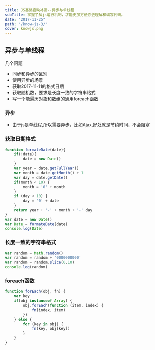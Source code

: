 ```yaml
---
title: JS基础查缺补漏--异步与单线程
subTitle: 掌握了解js运行机制，才能更加方便你去理解和编写代码。
date: "2017-11-25"
path: "/know-js-3/"
cover: knowjs.png
---
```


## 异步与单线程
几个问题
- 同步和异步的区别
- 使用异步的场景
- 获取2017-11-11的格式日期
- 获取随机数，要求是长度一致的字符串格式
- 写一个能遍历对象和数组的通用foreach函数
### 异步
- 由于js是单线程,所以需要异步，比如Ajax,好处就是节约时间，不会阻塞
### 获取日期格式
```js
function formateDate(date){
    if(!date){
        date = new Date()
    }
    var year = date.getFullYear()
    var month = date.getMonth() + 1
    var day = date.getDate()
    if(month < 10) {
        month = '0' + month
    }
    if (day < 10) {
        day = '0' + date
    }
    return year + '-' + month + '-' day
}
var date = new Date()
var Date = formateDate(date)
console.log(Date)
```
### 长度一致的字符串格式
```js
var random = Math.random()
var random = random + '0000000000'
var random = random.slice(0,10)
console.log(random)
```
### foreach函数
```js
function forEach(obj, fn) {
    var key
    if(obj instanceof Array) {
        obj.forEach(function (item, index) {
            fn(index, item)
        })
    } else {
        for (key in obj) {
            fn(key, obj[key])
        }
    }
}
```